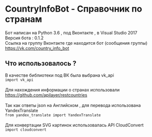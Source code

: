 # CountryInfoBot - Справочник по странам
Бот написан на Python 3.6 , под Вконтакте , в Visual Studio 2017 \
Версия бота : 0.1.2 \
Ссылка на группу Вконтакте где находится бот (сообщения группы) https://vk.com/country_info_bot 
## Что использовалось ?
В качестве библиотеки под ВК была выбрана vk_api \
`import vk_api` \
\
Для нахождения информации о странах использовали https://github.com/apilayer/restcountries \
\
Так как ответы json на Английском , для перевода использована YandexTranslate \
`from yandex_translate import YandexTranslate` \
\
Для конвертации SVG картинок использовалась API CloudConvert \
`import cloudconvert` 

